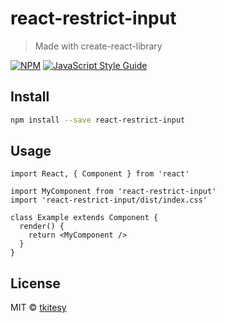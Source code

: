 # react-restrict-input

> Made with create-react-library

[![NPM](https://img.shields.io/npm/v/react-restrict-input.svg)](https://www.npmjs.com/package/react-restrict-input) [![JavaScript Style Guide](https://img.shields.io/badge/code_style-standard-brightgreen.svg)](https://standardjs.com)

## Install

```bash
npm install --save react-restrict-input
```

## Usage

```tsx
import React, { Component } from 'react'

import MyComponent from 'react-restrict-input'
import 'react-restrict-input/dist/index.css'

class Example extends Component {
  render() {
    return <MyComponent />
  }
}
```

## License

MIT © [tkitesy](https://github.com/tkitesy)
